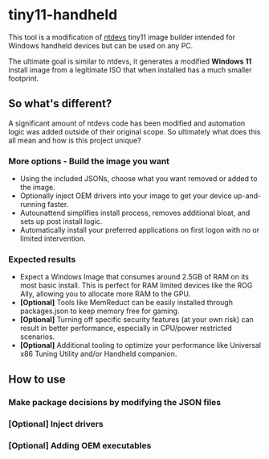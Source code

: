 # tiny11-handheld

This tool is a modification of [ntdevs](https://github.com/ntdevlabs/tiny11builder) tiny11 image builder intended for Windows handheld devices but can be used on any PC.

The ultimate goal is similar to ntdevs, it generates a modified **Windows 11** install image from a legitimate ISO that when installed has a much smaller footprint.

## So what's different?

A significant amount of ntdevs code has been modified and automation logic was added outside of their original scope. So ultimately what does this all mean and how is this project unique?

### More options - Build the image you want

- Using the included JSONs, choose what you want removed or added to the image.
- Optionally inject OEM drivers into your image to get your device up-and-running faster.
- Autounattend simplifies install process, removes additional bloat, and sets up post install logic.
- Automatically install your preferred applications on first logon with no or limited intervention.

### Expected results

- Expect a Windows Image that consumes around 2.5GB of RAM on its most basic install. This is perfect for RAM limited devices like the ROG Ally, allowing you to allocate more RAM to the GPU.
- **[Optional]** Tools like MemReduct can be easily installed through packages.json to keep memory free for gaming.
- **[Optional]** Turning off specific security features (at your own risk) can result in better performance, especially in CPU/power restricted scenarios.
- **[Optional]** Additional tooling to optimize your performance like Universal x86 Tuning Utility and/or Handheld companion.

## How to use

### Make package decisions by modifying the JSON files

### [Optional] Inject drivers

### [Optional] Adding OEM executables

